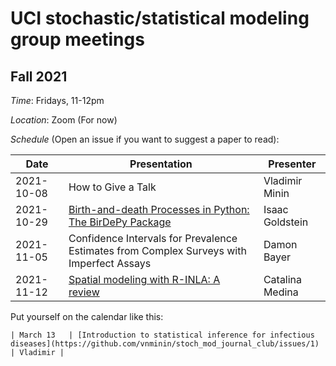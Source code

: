 # UCI stochastic/statistical modeling group meetings

## Fall 2021

*Time*: Fridays, 11-12pm

*Location*: Zoom (For now)

*Schedule* (Open an issue if you want to suggest a paper to read):

| Date   | Presentation   | Presenter    |
|--------|----------------|--------------|
| 2021-10-08 | How to Give a Talk | Vladimir Minin |
| 2021-10-29 | [Birth-and-death Processes in Python: The BirDePy Package](https://arxiv.org/abs/2110.05067) | Isaac Goldstein |
| 2021-11-05 | Confidence Intervals for Prevalence Estimates from Complex Surveys with Imperfect Assays | Damon Bayer |
|2021-11-12| [Spatial modeling with R-INLA: A review](https://wires.onlinelibrary.wiley.com/doi/pdf/10.1002/wics.1443?casa_token=lBAhRqr1UR0AAAAA%3AXA_3LJw2sJuSXFG47oiowjqq-KVFCgQivl9aDNC8aw-rZH3nZDn6BNibtgRaCs_FSCfOaMAV8zZM-UM) | Catalina Medina|



Put yourself on the calendar like this:
```
| March 13   | [Introduction to statistical inference for infectious diseases](https://github.com/vnminin/stoch_mod_journal_club/issues/1) | Vladimir |
```
